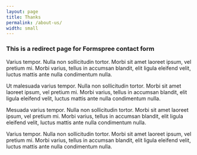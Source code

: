 ```yaml
---
layout: page
title: Thanks
permalink: /about-us/
width: small
---
```


### This is a redirect page for Formspree contact form

Varius tempor. Nulla non sollicitudin tortor. Morbi sit amet laoreet ipsum, vel pretium mi. Morbi varius, tellus in accumsan blandit, elit ligula eleifend velit, luctus mattis ante nulla condimentum nulla.

Ut malesuada varius tempor. Nulla non sollicitudin tortor. Morbi sit amet laoreet ipsum, vel pretium mi. Morbi varius, tellus in accumsan blandit, elit ligula eleifend velit, luctus mattis ante nulla condimentum nulla.

Mesuada varius tempor. Nulla non sollicitudin tortor. Morbi sit amet laoreet ipsum, vel pretium mi. Morbi varius, tellus in accumsan blandit, elit ligula eleifend velit, luctus mattis ante nulla condimentum nulla.

Varius tempor. Nulla non sollicitudin tortor. Morbi sit amet laoreet ipsum, vel pretium mi. Morbi varius, tellus in accumsan blandit, elit ligula eleifend velit, luctus mattis ante nulla condimentum nulla.
